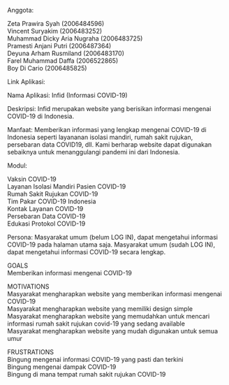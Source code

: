 Anggota:

Zeta Prawira Syah (2006484596)\
Vincent Suryakim (2006483252)\
Muhammad Dicky Aria Nugraha (2006483725)\
Pramesti Anjani Putri (2006487364)\
Deyuna Arham Rusmiland (2006483170)\
Farel Muhammad Daffa (2006522865)\
Boy Di Cario (2006485825)

Link Aplikasi:

Nama Aplikasi: Infid (Informasi COVID-19)

Deskripsi: Infid merupakan website yang berisikan informasi mengenai COVID-19 di Indonesia.

Manfaat: Memberikan informasi yang lengkap mengenai COVID-19 di Indonesia seperti layananan isolasi mandiri, rumah sakit rujukan, persebaran data COVID19, dll. Kami berharap website dapat digunakan sebaiknya untuk menanggulangi pandemi ini dari Indonesia.

Modul:

Vaksin COVID-19\
Layanan Isolasi Mandiri Pasien COVID-19\
Rumah Sakit Rujukan COVID-19\
Tim Pakar COVID-19 Indonesia\
Kontak Layanan COVID-19\
Persebaran Data COVID-19\
Edukasi Protokol COVID-19

Persona: Masyarakat umum (belum LOG IN), dapat mengetahui informasi COVID-19 pada halaman utama saja. Masyarakat umum (sudah LOG IN), dapat mengetahui informasi COVID-19 secara lengkap.

GOALS\
Memberikan informasi mengenai COVID-19

MOTIVATIONS\
Masyarakat mengharapkan website yang memberikan informasi mengenai COVID-19\
Masyarakat mengharapkan website yang memiliki design simple\
Masyarakat mengharapkan website yang memudahkan untuk mencari informasi rumah sakit rujukan covid-19 yang sedang available\
Masyarakat mengharapkan website yang mudah digunakan untuk semua umur

FRUSTRATIONS\
Bingung mengenai informasi COVID-19 yang pasti dan terkini\
Bingung mengenai dampak COVID-19\
Bingung di mana tempat rumah sakit rujukan COVID-19